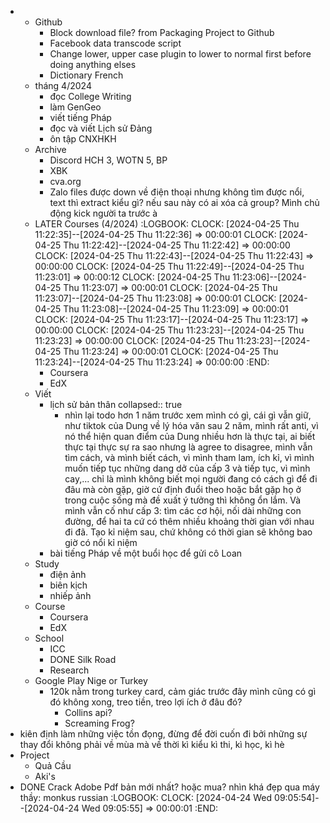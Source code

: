 -
	- Github
		- Block download file? from Packaging Project to Github
		- Facebook data transcode script
		- Change lower, upper case plugin to lower to normal first before doing anything elses
		- Dictionary French
	- tháng 4/2024
		- đọc College Writing
		- làm GenGeo
		- viết tiếng Pháp
		- đọc và viết Lịch sử Đảng
		- ôn tập CNXHKH
	- Archive
		- Discord HCH 3, WOTN 5, BP
		- XBK
		- cva.org
		- Zalo files được down về điện thoại nhưng không tìm được nổi, text thì extract kiểu gì? nếu sau này có ai xóa cả group? Mình chủ động kick người ta trước à
	- LATER Courses (4/2024)
	  :LOGBOOK:
	  CLOCK: [2024-04-25 Thu 11:22:35]--[2024-04-25 Thu 11:22:36] =>  00:00:01
	  CLOCK: [2024-04-25 Thu 11:22:42]--[2024-04-25 Thu 11:22:42] =>  00:00:00
	  CLOCK: [2024-04-25 Thu 11:22:43]--[2024-04-25 Thu 11:22:43] =>  00:00:00
	  CLOCK: [2024-04-25 Thu 11:22:49]--[2024-04-25 Thu 11:23:01] =>  00:00:12
	  CLOCK: [2024-04-25 Thu 11:23:06]--[2024-04-25 Thu 11:23:07] =>  00:00:01
	  CLOCK: [2024-04-25 Thu 11:23:07]--[2024-04-25 Thu 11:23:08] =>  00:00:01
	  CLOCK: [2024-04-25 Thu 11:23:08]--[2024-04-25 Thu 11:23:09] =>  00:00:01
	  CLOCK: [2024-04-25 Thu 11:23:17]--[2024-04-25 Thu 11:23:17] =>  00:00:00
	  CLOCK: [2024-04-25 Thu 11:23:23]--[2024-04-25 Thu 11:23:23] =>  00:00:00
	  CLOCK: [2024-04-25 Thu 11:23:23]--[2024-04-25 Thu 11:23:24] =>  00:00:01
	  CLOCK: [2024-04-25 Thu 11:23:24]--[2024-04-25 Thu 11:23:24] =>  00:00:00
	  :END:
		- Coursera
		- EdX
	- Viết
		- lịch sử bản thân
		  collapsed:: true
			- nhìn lại todo hơn 1 năm trước xem mình có gì, cái gì vẫn giữ, như tiktok của Dung về lý hóa văn sau 2 năm, mình rất anti, vì nó thể hiện quan điểm của Dung nhiều hơn là thực tại, ai biết thực tại thực sự ra sao nhưng là agree to disagree, mình vẫn tìm cách, và mình biết cách, vì mình tham lam, ích kỉ, vì mình muốn tiếp tục những dang dở của cấp 3 và tiếp tục, vì mình cay,... chỉ là mình không biết mọi người đang có cách gì để đi đâu mà còn gặp, giờ cứ định đuổi theo hoặc bắt gặp họ ở trong cuộc sống mà đề xuất ý tưởng thì không ổn lắm. Và mình vẫn cố như cấp 3: tìm các cơ hội, nối dài những con đường, để hai ta cứ có thêm nhiều khoảng thời gian với nhau đi đã. Tạo kỉ niệm sau, chứ không có thời gian sẽ không bao giờ có nổi kỉ niệm
		- bài tiếng Pháp về một buổi học để gửi cô Loan
	- Study
		- điện ảnh
		- biên kịch
		- nhiếp ảnh
	- Course
		- Coursera
		- EdX
	- School
		- ICC
		- DONE Silk Road
		- Research
	- Google Play Nige or Turkey
		- 120k nằm trong turkey card, cảm giác trước đây mình cũng có gì đó không xong, treo tiền, treo lợi ích ở đâu đó?
			- Collins api?
			- Screaming Frog?
- kiên định làm những việc tồn đọng, đừng để đời cuốn đi bởi những sự thay đổi không phải về mùa mà về thời kì kiểu kì thi, kì học, kì hè
- Project
	- Quả Cầu
	- Aki's
- DONE Crack Adobe Pdf bản mới nhất? hoặc mua? nhìn khá đẹp qua máy thầy: monkus russian
  :LOGBOOK:
  CLOCK: [2024-04-24 Wed 09:05:54]--[2024-04-24 Wed 09:05:55] =>  00:00:01
  :END: